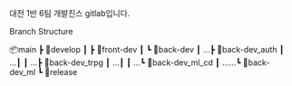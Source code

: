 대전 1반 6팀 개발진스 gitlab입니다.

Branch Structure

📦main
┣ 📂develop
┃ ┣ 📂front-dev
┃ ┗ 📂back-dev
┃ ...┣ 📂back-dev_auth
┃ ...┃
┃ ...┣ 📂back-dev_trpg
┃ ...┃
┃ ...┗ 📂back-dev_ml_cd
┃ ......┗ 📂back-dev_ml
┗ 📂release
